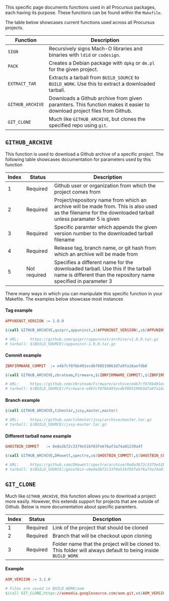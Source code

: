 This specific page documents functions used in all Procursus packages, each having its purpose. These functions can be found within the ``Makefile``.

The table below showcases current functions used across all Procursus projects.

| Function | Description |
|----------|-------------|
| ``SIGN`` | Recursively signs Mach-O libraries and binaries with ``ldid`` or ``codesign``. |
| ``PACK`` | Creates a Debian package with ``dpkg`` or ``dm.pl`` for the given project. |
| ``EXTRACT_TAR`` | Extracts a tarball from ``BUILD_SOURCE`` to ``BUILD_WORK``. Use this to extract a downloaded tarball. |
| ``GITHUB_ARCHIVE`` | Downloads a Github archive from given paramters. This function makes it easier to download project files from Github. |
| ``GIT_CLONE`` | Much like ``GITHUB_ARCHIVE``, but clones the specified repo using ``git``. |

## ``GITHUB_ARCHIVE``
This function is used to download a Github archive of a specific project. The following table showcases documentation for parameters used by this function

| Index | Status | Description |
|-------|--------|-------------|
| 1 | Required | Github user or organization from which the project comes from |
| 2 | Required | Project/repository name from which an archive will be made from. This is also used as the filename for the downloaded tarball unless paramater 5 is given |
| 3 | Required | Specific paramter which appends the given version number to the downloaded tarball filename |
| 4 | Required | Release tag, branch name, or git hash from which an archive will be made from |
| 5 | Not required | Specifies a different name for the downloaded tarball. Use this if the tarball name is different than the repository name specified in parameter 3 |

There many ways in which you can manipulate this specific function in your Makefile. The examples below showcase most instances
#### Tag example
```makefile
APPUNINST_VERSION := 1.0.0

$(call GITHUB_ARCHIVE,quiprr,appuninst,$(APPUNINST_VERSION),v$(APPUNINST_VERSION))

# URL:     https://github.com/quiprr/appuninst/archive/v1.0.0.tar.gz
# tarball: $(BUILD_SOURCE)/appuninst-1.0.0.tar.gz
```

#### Commit example
```makefile
ZBRFIRMWARE_COMMIT  := e4b7cf07bb491ecdbf08519063d7a9fa16aefdb8

$(call GITHUB_ARCHIVE,zbrateam,Firmware,$(ZBRFIRMWARE_COMMIT),$(ZBRFIRMWARE_COMMIT))

# URL:     https://github.com/zbrateam/Firmware/archive/e4b7cf07bb491ecdbf08519063d7a9fa16aefdb8.tar.gz
# tarball: $(BUILD_SOURCE)/Firmware-e4b7cf07bb491ecdbf08519063d7a9fa16aefdb8.tar.gz
```

#### Branch example
```makefile
$(call GITHUB_ARCHIVE,tihmstar,jssy,master,master)

# URL:     https://github.com/tihmstar/jssy/archive/master.tar.gz
# tarball: $(BUILD_SOURCE)/jssy-master.tar.gz
```

#### Different tarball name example
```makefile
GHOSTBIN_COMMIT   := 0e0a3b72c3379e51bf03fe676af3a74a01239a47

$(call GITHUB_ARCHIVE,DHowett,spectre,v$(GHOSTBIN_COMMIT),$(GHOSTBIN_COMMIT),ghostbin)

# URL:     https://github.com/DHowett/spectre/archive/0e0a3b72c3379e51bf03fe676af3a74a01239a47.tar.gz
# tarball: $(BUILD_SOURCE)/ghostbin-v0e0a3b72c3379e51bf03fe676af3a74a01239a47.tar.gz
```

## ``GIT_CLONE``
Much like ``GITHUB_ARCHIVE``, this function allows you to download a project more easily. However, this extends support for projects that are outside of Github. Below is more documentation about specific paramters.

| Index | Status | Description |
|-------|--------|-------------|
| 1 | Required | Link of the project that should be cloned |
| 2 | Required | Branch that will be checkout upon cloning |
| 3 | Required | Folder name that the project will be cloned to. This folder will always default to being inside ``BUILD_WORK`` |

#### Example
```makefile
AOM_VERSION := 3.1.0

# Files are saved in BUILD_WORK/aom
$(call GIT_CLONE,https://aomedia.googlesource.com/aom.git,v$(AOM_VERSION),aom) 
```
